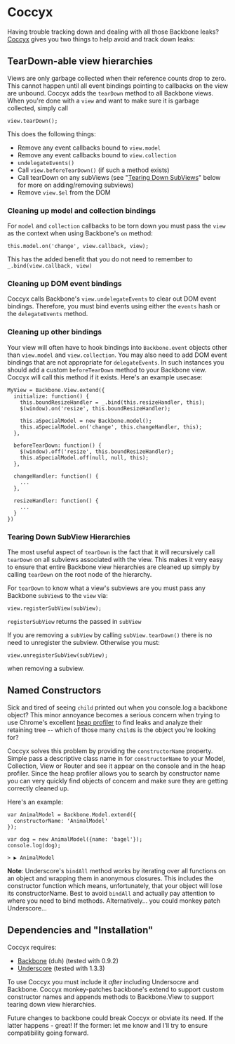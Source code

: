 # Coccyx

Having trouble tracking down and dealing with all those Backbone leaks?  [Coccyx](http://en.wikipedia.org/wiki/Coccyx) gives you two things to help avoid and track down leaks:

## TearDown-able view hierarchies

Views are only garbage collected when their reference counts drop to zero.  This cannot happen until all event bindings pointing to callbacks on the view are unbound.  Coccyx adds the `tearDown` method to all Backbone views.  When you're done with a `view` and want to make sure it is garbage collected, simply call

    view.tearDown();
    
This does the following things:

  - Remove any event callbacks bound to `view.model`
  - Remove any event callbacks bound to `view.collection`
  - `undelegateEvents()`
  - Call `view.beforeTearDown()` (if such a method exists)
  - Call tearDown on any subViews (see "[Tearing Down SubViews](#tearing-down-subview-hierarchies)" below for more on adding/removing subviews)
  - Remove `view.$el` from the DOM

### Cleaning up model and collection bindings
For `model` and `collection` callbacks to be torn down you must pass the `view` as the context when using Backbone's `on` method:

    this.model.on('change', view.callback, view);
    
This has the added benefit that you do not need to remember to `_.bind(view.callback, view)`

### Cleaning up DOM event bindings
Coccyx calls Backbone's `view.undelegateEvents` to clear out DOM event bindings.  Therefore, you must bind events using either the `events` hash or the `delegateEvents` method.

### Cleaning up other bindings
Your view will often have to hook bindings into `Backbone.event` objects other than `view.model` and `view.collection`.  You may also need to add DOM event bindings that are not appropriate for `delegateEvents`.  In such instances you should add a custom `beforeTearDown` method to your Backbone view.  Coccyx will call this method if it exists.  Here's an example usecase:

    MyView = Backbone.View.extend({
      initialize: function() {
        this.boundResizeHandler = _.bind(this.resizeHandler, this);
        $(window).on('resize', this.boundResizeHandler);
          
        this.aSpecialModel = new Backbone.model();          
        this.aSpecialModel.on('change', this.changeHandler, this);
      },
        
      beforeTearDown: function() {
        $(window).off('resize', this.boundResizeHandler);
        this.aSpecialModel.off(null, null, this);
      },
        
      changeHandler: function() {
        ...
      },
      
      resizeHandler: function() {
        ...
      }
    })

### Tearing Down SubView Hierarchies
The most useful aspect of `tearDown` is the fact that it will recursively call `tearDown` on all subviews associated with the view.  This makes it very easy to ensure that entire Backbone view hierarchies are cleaned up simply by calling `tearDown` on the root node of the hierarchy.

For `tearDown` to know what a view's subviews are you must pass any Backbone `subView`s to the `view` via:

    view.registerSubView(subView);
    
`registerSubView` returns the passed in `subView`

If you are removing a `subView` by calling `subView.tearDown()` there is no need to unregister the subview.  Otherwise you must:

    view.unregisterSubView(subView);
    
when removing a subview.


## Named Constructors
Sick and tired of seeing `child` printed out when you console.log a backbone object?  This minor annoyance becomes a serious concern when trying to use Chrome's excellent [heap profiler](https://developers.google.com/chrome-developer-tools/docs/heap-profiling) to find leaks and analyze their retaining tree -- which of those many `child`s is the object you're looking for?

Coccyx solves this problem by providing the `constructorName` property.  Simple pass a descriptive class name in for `constructorName` to your Model, Collection, View or Router and see it appear on the console and in the heap profiler.  Since the heap profiler allows you to search by constructor name you can very quickly find objects of concern and make sure they are getting correctly cleaned up.

Here's an example:

    var AnimalModel = Backbone.Model.extend({
      constructorName: 'AnimalModel'
    });
    
    var dog = new AnimalModel({name: 'bagel'});
    console.log(dog);
    
    > ▶ AnimalModel

**Note**: Underscore's `bindAll` method works by iterating over all functions on an object and wrapping them in anonymous closures.  This includes the constructor function which means, unfortunately, that your object will lose its constructorName.  Best to avoid `bindAll` and actually pay attention to where you need to bind methods.  Alternatively... you could monkey patch Underscore...

## Dependencies and "Installation"

Coccyx requires:

  - [Backbone](http://backbonejs.org) (duh) (tested with 0.9.2)
  - [Underscore](http://underscorejs.org) (tested with 1.3.3)

To use Coccyx you must include it *after* including Undersocre and Backbone.  Coccyx monkey-patches backbone's extend to support custom constructor names and appends methods to Backbone.View to support tearing down view hierarchies.

Future changes to backbone could break Coccyx or obviate its need.  If the latter happens - great!  If the former: let me know and I'll try to ensure compatibility going forward.